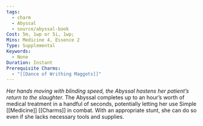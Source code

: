 ```yaml
---
tags:
  - charm
  - Abyssal
  - source/abyssal-book
Cost: 5m, 1wp or 5i, 1wp; 
Mins: Medicine 4, Essence 2
Type: Supplemental
Keywords:
  - None
Duration: Instant
Prerequisite Charms:
  - "[[Dance of Writhing Maggots]]"
---
```

*Her hands moving with blinding speed, the Abyssal hastens her patient’s return to the slaughter.*
The Abyssal completes up to an hour’s worth of medical treatment in a handful of seconds, potentially letting her use Simple [[Medicine]] [[Charms]] in combat. With an appropriate stunt, she can do so even if she lacks necessary tools and supplies.